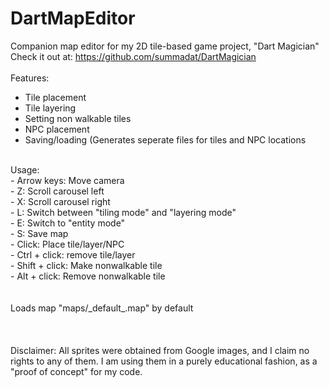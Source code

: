 # DartMapEditor
Companion map editor for my 2D tile-based game project, "Dart Magician"</br>
Check it out at: https://github.com/summadat/DartMagician </br>
</br>
Features:</br>
- Tile placement</br>
- Tile layering</br>
- Setting non walkable tiles</br>
- NPC placement</br>
- Saving/loading (Generates seperate files for tiles and NPC locations</br>
</br>
Usage:</br>
- Arrow keys: Move camera</br>
- Z: Scroll carousel left</br>
- X: Scroll carousel right</br>
- L: Switch between "tiling mode" and "layering mode"</br>
- E: Switch to "entity mode"</br>
- S: Save map</br>
- Click: Place tile/layer/NPC</br>
- Ctrl + click: remove tile/layer</br>
- Shift + click: Make nonwalkable tile</br>
- Alt + click: Remove nonwalkable tile</br>
</br></br>
Loads map "maps/_default_.map" by default</br>
</br>
</br>
</br>
Disclaimer: All sprites were obtained from Google images, and I claim no rights to any of them. I am using them in a purely educational fashion, as a "proof of concept" for my code.
